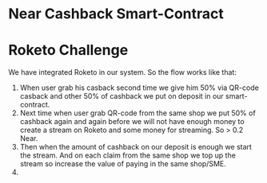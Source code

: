 # Near Cashback Smart-Contract

# Roketo Challenge

We have integrated Roketo in our system.
So the flow works like that:

1. When user grab his casback second time we give him 50% via QR-code casback and other 50% of cashback we put on deposit in our smart-contract.
2. Next time when user grab QR-code from the same shop we put 50% of cashback again and again before we will not have enough money to create a stream on Roketo and some money for streaming. So > 0.2 Near.
3. Then when the amount of cashback on our deposit is enough we start the stream. And on each claim from the same shop we top up the stream so increase the value of paying in the same shop/SME.
4.
